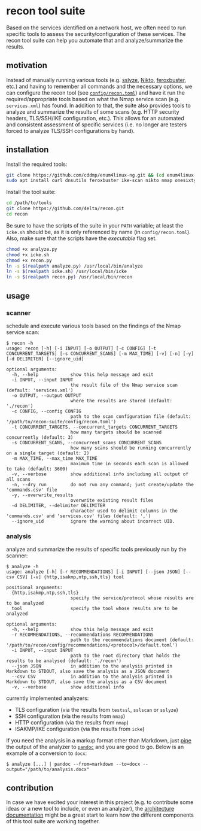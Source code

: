 # recon tool suite

Based on the services identified on a network host, we often need to run specific tools to assess the security/configuration of these services.
The recon tool suite can help you automate that and analyze/summarize the results.

## motivation

Instead of manually running various tools (e.g. [sslyze](https://github.com/nabla-c0d3/sslyze), [Nikto](https://cirt.net/nikto2), [feroxbuster](https://github.com/epi052/feroxbuster), etc.) and having to remember all commands and the necessary options, we can configure the recon tool (see [`config/recon.toml`](config/recon.toml)) and have it run the required/appropriate tools based on what the Nmap service scan (e.g. `services.xml`) has found.
In addition to that, the suite also provides tools to analyze and summarize the results of some scans (e.g. HTTP security headers, TLS/SSH/IKE configuration, etc.).
This allows for an automated and consistent assessment of specific services (i.e. no longer are testers forced to analyze TLS/SSH configurations by hand).

## installation

Install the required tools:

```sh
git clone https://github.com/cddmp/enum4linux-ng.git && (cd enum4linux-ng; sudo python3 setup.py install)
sudo apt install curl dnsutils feroxbuster ike-scan nikto nmap onesixtyone seclists smbclient snmp sslyze testssl.sh whatweb python3-toml python3-rich python3 defusedxml
```

Install the tool suite:

```sh
cd /path/to/tools
git clone https://github.com/4elta/recon.git
cd recon
```

Be sure to have the scripts of the suite in your `PATH` variable; at least the `icke.sh` should be, as it is only referenced by name (in `config/recon.toml`).
Also, make sure that the scripts have the *executable* flag set.

```sh
chmod +x analyze.py
chmod +x icke.sh
chmod +x recon.py
ln -s $(realpath analyze.py) /usr/local/bin/analyze
ln -s $(realpath icke.sh) /usr/local/bin/icke
ln -s $(realpath recon.py) /usr/local/bin/recon
```

## usage

### scanner

schedule and execute various tools based on the findings of the Nmap service scan:

```text
$ recon -h
usage: recon [-h] [-i INPUT] [-o OUTPUT] [-c CONFIG] [-t CONCURRENT_TARGETS] [-s CONCURRENT_SCANS] [-m MAX_TIME] [-v] [-n] [-y] [-d DELIMITER] [--ignore_uid]

optional arguments:
  -h, --help            show this help message and exit
  -i INPUT, --input INPUT
                        the result file of the Nmap service scan (default: 'services.xml')
  -o OUTPUT, --output OUTPUT
                        where the results are stored (default: './recon')
  -c CONFIG, --config CONFIG
                        path to the scan configuration file (default: '/path/to/recon-suite/config/recon.toml')
  -t CONCURRENT_TARGETS, --concurrent_targets CONCURRENT_TARGETS
                        how many targets should be scanned concurrently (default: 3)
  -s CONCURRENT_SCANS, --concurrent_scans CONCURRENT_SCANS
                        how many scans should be running concurrently on a single target (default: 2)
  -m MAX_TIME, --max_time MAX_TIME
                        maximum time in seconds each scan is allowed to take (default: 3600)
  -v, --verbose         show additional info including all output of all scans
  -n, --dry_run         do not run any command; just create/update the 'commands.csv' file
  -y, --overwrite_results
                        overwrite existing result files
  -d DELIMITER, --delimiter DELIMITER
                        character used to delimit columns in the 'commands.csv' and 'services.csv' files (default: ',')
  --ignore_uid          ignore the warning about incorrect UID.
```

### analysis

analyze and summarize the results of specific tools previously run by the scanner:

```text
$ analyze -h
usage: analyze [-h] [-r RECOMMENDATIONS] [-i INPUT] [--json JSON] [--csv CSV] [-v] {http,isakmp,ntp,ssh,tls} tool

positional arguments:
  {http,isakmp,ntp,ssh,tls}
                        specify the service/protocol whose results are to be analyzed
  tool                  specify the tool whose results are to be analyzed

optional arguments:
  -h, --help            show this help message and exit
  -r RECOMMENDATIONS, --recommendations RECOMMENDATIONS
                        path to the recommendations document (default: '/path/to/recon/config/recommendations/<protocol>/default.toml')
  -i INPUT, --input INPUT
                        path to the root directory that holds the results to be analysed (default: './recon')
  --json JSON           in addition to the analysis printed in Markdown to STDOUT, also save the analysis as a JSON document
  --csv CSV             in addition to the analysis printed in Markdown to STDOUT, also save the analysis as a CSV document
  -v, --verbose         show additional info
```

currently implemented analyzers:

* TLS configuration (via the results from `testssl`, `sslscan` or `sslyze`)
* SSH configuration (via the results from `nmap`)
* HTTP configuration (via the results from `nmap`)
* ISAKMP/IKE configuration (via the results from `icke`)

If you need the analysis in a markup format other than Markdown, just [pipe](https://en.wikipedia.org/wiki/Pipeline_(Unix)) the output of the analyzer to [`pandoc`](https://pandoc.org/) and you are good to go.
Below is an example of a conversion to `docx`:

```text
$ analyze [...] | pandoc --from=markdown --to=docx --output="/path/to/analysis.docx"
```

## contribution

In case we have excited your interest in this project (e.g. to contribute some ideas or a new tool to include, or even an analyzer), the [architecture documentation](documentation/architecture.md) might be a great start to learn how the different components of this tool suite are working together.

